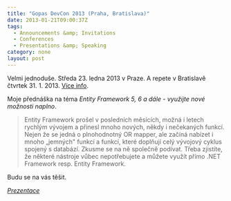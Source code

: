 ```yaml
---
title: "Gopas DevCon 2013 (Praha, Bratislava)"
date: 2013-01-21T09:00:37Z
tags:
  - Announcements &amp; Invitations
  - Conferences
  - Presentations &amp; Speaking
category: none
layout: post
---
```

Velmi jednoduše. Středa 23. ledna 2013 v Praze. A repete v Bratislavě čtvrtek 31. 1. 2013. [Více info][1].

<!-- excerpt -->

Moje přednáška na téma _Entity Framework 5, 6 a dále - využijte nové možnosti naplno_.
> Entity Framework prošel v posledních měsících, možná i letech rychlým vývojem a přinesl mnoho nových, někdy i nečekaných funkcí. Nejen že se jedná o plnohodnotný OR mapper, ale začíná nabízet i mnoho „jemných" funkcí a funkcí, které doplňují celý vývojový cyklus spojený s databází. Zkusme se na ně společně podívat. Třeba zjistíte, že některé nástroje vůbec nepotřebujete a můžete využít přímo .NET Framework resp. Entity Framework.

Budu se na vás těšit.

_[Prezentace][2]_

[1]: http://gopas.cz/News/Vyvojari-zbystrete!-GOPAS-DevCon-2013-je-tady!.aspx
[2]: http://static.ow.ly/docs/ef_10Mo.pdf